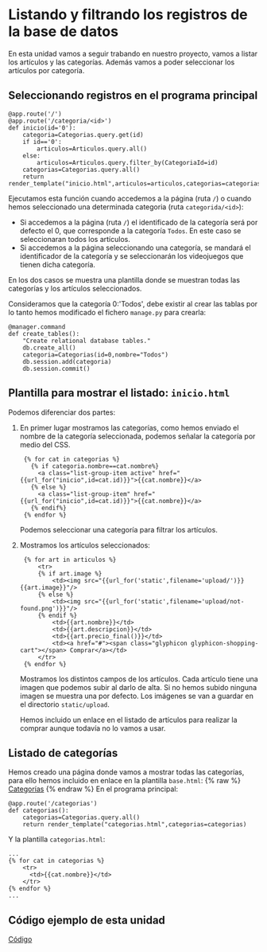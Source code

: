 # Listando y filtrando los registros de la base de datos

En esta unidad vamos a seguir trabando en nuestro proyecto, vamos a listar los artículos y las categorías. Además vamos a poder seleccionar los artículos por categoría.

## Seleccionando registros en el programa principal

	@app.route('/')
	@app.route('/categoria/<id>')
	def inicio(id='0'):
		categoria=Categorias.query.get(id)
		if id=='0':
			articulos=Articulos.query.all()
		else:
			articulos=Articulos.query.filter_by(CategoriaId=id)
		categorias=Categorias.query.all()
		return render_template("inicio.html",articulos=articulos,categorias=categorias,categoria=categoria)

Ejecutamos esta función cuando accedemos a la página (ruta `/`) o cuando hemos seleccionado una determinada categoria (ruta `categorida/<id>`):

* Si accedemos a la página (ruta `/`) el identificado de la categoría será por defecto el 0, que corresponde a la categoría `Todos`. En este caso se seleccionaran todos los artículos.
* Si accedemos a la página seleccionando una categoría, se mandará el identificador de la categoría y se seleccionarán los videojuegos que tienen dicha categoría.

En los dos casos se muestra una plantilla donde se muestran todas las categorías y los artículos seleccionados.


Consideramos que la categoría 0:'Todos', debe existir al crear las tablas por lo tanto hemos modificado el fichero `manage.py` para crearla:

	@manager.command
	def create_tables():
	    "Create relational database tables."
	    db.create_all()
	    categoria=Categorias(id=0,nombre="Todos")
	    db.session.add(categoria)
	    db.session.commit()

## Plantilla para mostrar el listado: `inicio.html`

Podemos diferenciar dos partes:

1. En primer lugar mostramos las categorías, como hemos enviado el nombre de la categoría seleccionada, podemos señalar la categoría por medio del CSS.

		{% for cat in categorias %}
	      {% if categoria.nombre==cat.nombre%}
	        <a class="list-group-item active" href="{{url_for("inicio",id=cat.id)}}">{{cat.nombre}}</a>
	      {% else %}
	        <a class="list-group-item" href="{{url_for("inicio",id=cat.id)}}">{{cat.nombre}}</a>
	      {% endif%}
	    {% endfor %}

	Podemos seleccionar una categoría para filtrar los artículos.

2. Mostramos los artículos seleccionados:

		
		{% for art in articulos %}	
			<tr>
		   	{% if art.image %}
		   		<td><img src="{{url_for('static',filename='upload/')}}{{art.image}}"/>
		   	{% else %}
		   		<td><img src="{{url_for('static',filename='upload/not-found.png')}}"/>
		   	{% endif %}
				<td>{{art.nombre}}</td>
		       	<td>{{art.descripcion}}</td>
		       	<td>{{art.precio_final()}}</td>
		       	<td><a href="#"><span class="glyphicon glyphicon-shopping-cart"></span> Comprar</a></td>
			</tr>
		{% endfor %}

	Mostramos los distintos campos de los artículos. Cada artículo tiene una imagen que podemos subir al darlo de alta. Si no hemos subido ninguna imagen se muestra una por defecto. Los imágenes se van a guardar en el directorio `static/upload`.

	Hemos incluido un enlace en el listado de artículos para realizar la comprar aunque todavía no lo vamos a usar.

	  	    	
## Listado de categorías

Hemos creado una página donde vamos a mostrar todas las categorías, para ello hemos incluido en enlace en la plantilla `base.html`:
	{% raw %}
 	<a class="navbar-brand" href="{{url_for('categorias')}}">Categorías</a>
 	{% endraw %}
En el programa principal:

	@app.route('/categorias')
	def categorias():
		categorias=Categorias.query.all()
		return render_template("categorias.html",categorias=categorias)

Y la plantilla `categorias.html`:


	...
	{% for cat in categorias %}
        <tr>
          <td>{{cat.nombre}}</td>
        </tr>
    {% endfor %}
    ...

## Código ejemplo de esta unidad

[Código](https://github.com/josedom24/curso_flask/tree/master/ejemplos/u23)

